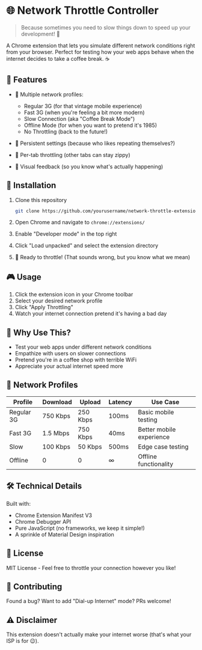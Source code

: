 # 🌐 Network Throttle Controller

> Because sometimes you need to slow things down to speed up your development! 🐌

A Chrome extension that lets you simulate different network conditions right from your browser. Perfect for testing how your web apps behave when the internet decides to take a coffee break. ☕

## 🚀 Features

- 🚅 Multiple network profiles:

  - Regular 3G (for that vintage mobile experience)
  - Fast 3G (when you're feeling a bit more modern)
  - Slow Connection (aka "Coffee Break Mode")
  - Offline Mode (for when you want to pretend it's 1985)
  - No Throttling (back to the future!)

- 💾 Persistent settings (because who likes repeating themselves?)
- 🎯 Per-tab throttling (other tabs can stay zippy)
- 👀 Visual feedback (so you know what's actually happening)

## 🔧 Installation

1. Clone this repository

   ```bash
   git clone https://github.com/yourusername/network-throttle-extension.git
   ```

2. Open Chrome and navigate to `chrome://extensions/`

3. Enable "Developer mode" in the top right

4. Click "Load unpacked" and select the extension directory

5. 🎉 Ready to throttle! (That sounds wrong, but you know what we mean)

## 🎮 Usage

1. Click the extension icon in your Chrome toolbar
2. Select your desired network profile
3. Click "Apply Throttling"
4. Watch your internet connection pretend it's having a bad day

## 🤔 Why Use This?

- Test your web apps under different network conditions
- Empathize with users on slower connections
- Pretend you're in a coffee shop with terrible WiFi
- Appreciate your actual internet speed more

## 🧪 Network Profiles

| Profile    | Download | Upload   | Latency | Use Case                 |
| ---------- | -------- | -------- | ------- | ------------------------ |
| Regular 3G | 750 Kbps | 250 Kbps | 100ms   | Basic mobile testing     |
| Fast 3G    | 1.5 Mbps | 750 Kbps | 40ms    | Better mobile experience |
| Slow       | 100 Kbps | 50 Kbps  | 500ms   | Edge case testing        |
| Offline    | 0        | 0        | ∞       | Offline functionality    |

## 🛠️ Technical Details

Built with:

- Chrome Extension Manifest V3
- Chrome Debugger API
- Pure JavaScript (no frameworks, we keep it simple!)
- A sprinkle of Material Design inspiration

## 📝 License

MIT License - Feel free to throttle your connection however you like!

## 🤝 Contributing

Found a bug? Want to add "Dial-up Internet" mode? PRs welcome!

## ⚠️ Disclaimer

This extension doesn't actually make your internet worse (that's what your ISP is for 😉).
